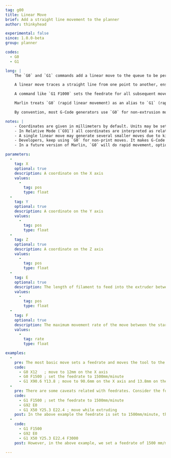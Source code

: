 ```yaml
---
tag: g00
title: Linear Move
brief: Add a straight line movement to the planner
author: thinkyhead

experimental: false
since: 1.0.0-beta
group: planner

codes:
  - G0
  - G1

long: |
    The `G0` and `G1` commands add a linear move to the queue to be performed after all previous moves are completed. These commands yield control back to the command parser as soon as the move is queued, but they may delay the command parser while awaiting a slot in the queue.

    A linear move traces a straight line from one point to another, ensuring that the specified axes will arrive simultaneously at the given coordinates (by linear interpolation). The speed may change over time following an acceleration curve, according to the acceleration and jerk settings of the given axes.

    A command like `G1 F1000` sets the feedrate for all subsequent moves.

    Marlin treats `G0` (rapid linear movement) as an alias to `G1` (rapid movement).

    By convention, most G-Code generators use `G0` for non-extrusion movements (those without the E axis) and `G1` for moves that include extrusion. This is meant to allow a kinematic system to, optionally, do a more rapid uninterpolated movement requiring much less calculation.

notes: |
    - Coordinates are given in millimeters by default. Units may be set to inches by `G20`.
    - In Relative Mode (`G91`) all coordinates are interpreted as relative, adding onto the previous position.
    - A single linear move may generate several smaller moves due to kinematics and bed leveling compensation.
    - Developers, keep using `G0` for non-print moves. It makes G-Code more adaptable to lasers, engravers, etc.
    - In a future version of Marlin, `G0` will do rapid movement, optionally, on SCARA machines.

parameters:
  -
    tag: X
    optional: true
    description: A coordinate on the X axis
    values:
      -
        tag: pos
        type: float
  -
    tag: Y
    optional: true
    description: A coordinate on the Y axis
    values:
      -
        tag: pos
        type: float
  -
    tag: Z
    optional: true
    description: A coordinate on the Z axis
    values:
      -
        tag: pos
        type: float
  -
    tag: E
    optional: true
    description: The length of filament to feed into the extruder between the start and end point
    values:
      -
        tag: pos
        type: float
  -
    tag: F
    optional: true
    description: The maximum movement rate of the move between the start and end point. The feedrate set here applies to subsequent moves that omit this parameter.
    values:
      -
        tag: rate
        type: float

examples:
  -
    pre: The most basic move sets a feedrate and moves the tool to the given position.
    code:
      - G0 X12   ; move to 12mm on the X axis
      - G0 F1500 ; set the feedrate to 1500mm/minute
      - G1 X90.6 Y13.8 ; move to 90.6mm on the X axis and 13.8mm on the Y axis
  -
    pre: There are some caveats related with feedrates. Consider the following&#x3A;
    code:
      - G1 F1500 ; set the feedrate to 1500mm/minute
      - G92 E0
      - G1 X50 Y25.3 E22.4 ; move while extruding
    post: In the above example the feedrate is set to 1500mm/minute, then the tool is moved 50mm on the X axis and 25.3mm on the Y axis while extruding 22.4mm of filament between the two points.
  -
    code:
      - G1 F1500
      - G92 E0
      - G1 X50 Y25.3 E22.4 F3000
    post: However, in the above example, we set a feedrate of 1500 mm/minute on line 1 then do the move described above, accelerating to a feedrate of 3000 mm/minute (if possible). The extrusion will accelerate along with the X and Y movement, so everything stays synchronized.

---
```

